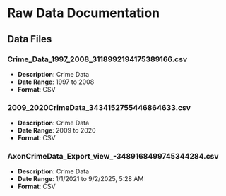 # Raw Data Documentation

## Data Files

### Crime_Data_1997_2008_3118992194175389166.csv
- **Description**: Crime Data
- **Date Range**: 1997 to 2008
- **Format**: CSV

### 2009_2020CrimeData_3434152755446864633.csv
- **Description**: Crime Data
- **Date Range**: 2009 to 2020
- **Format**: CSV

### AxonCrimeData_Export_view_-3489168499745344284.csv
- **Description**: Crime Data
- **Date Range**: 1/1/2021 to 9/2/2025, 5:28 AM
- **Format**: CSV